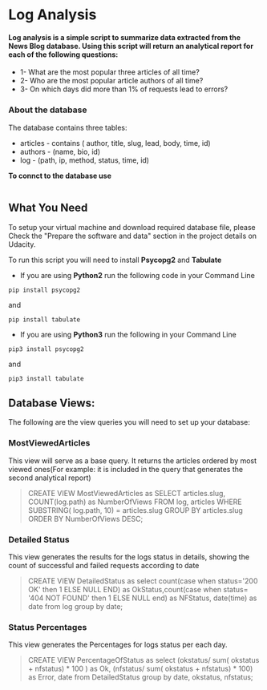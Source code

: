 # Log Analysis

#### Log analysis is a simple script to summarize data extracted from the News Blog database. Using this script will return an analytical report for each of the following questions:

* 1- What are the most popular three articles of all time?
* 2- Who are the most popular article authors of all time?
* 3- On which days did more than 1% of requests lead to errors?

### About the database
The database contains three tables:
* articles - contains ( author, title, slug, lead, body, time, id)
* authors - (name, bio, id)
* log - (path, ip, method, status, time, id)

**To connct to the database use**
```psycopg2.connect(database=DB)
```

## What You Need
To setup your virtual machine and download required database file, please Check the "Prepare the software and data" section in the project details on Udacity.

To run this script you will need to install **Psycopg2** and **Tabulate**

* If you are using **Python2** run the following code in your Command Line

```
pip install psycopg2
```

and

```
pip install tabulate
```

* If you are using **Python3** run the following in your Command Line

```
pip3 install psycopg2
```

and

```
pip3 install tabulate
```

## Database Views:
The following are the view queries you will need to set up your database:

### MostViewedArticles
This view will serve as a base query. It returns the articles ordered by most viewed ones(For example: it is included in the query that generates the second analytical report)

> CREATE VIEW MostViewedArticles as SELECT articles.slug, COUNT(log.path) as NumberOfViews FROM log, articles WHERE SUBSTRING( log.path, 10) = articles.slug GROUP BY articles.slug ORDER BY NumberOfViews DESC;


### Detailed Status
This view generates the results for the logs status in details, showing the count of successful and failed  requests according to date
> CREATE VIEW DetailedStatus as  select count(case when status='200 OK' then 1 ELSE NULL END) as OkStatus,count(case when status= '404 NOT FOUND' then 1 ELSE NULL end) as NFStatus, date(time) as date from log group by date;


### Status Percentages
This view generates the Percentages for logs status per each day.
> CREATE VIEW PercentageOfStatus as select (okstatus/ sum( okstatus + nfstatus) * 100 ) as Ok, (nfstatus/ sum( okstatus + nfstatus) * 100) as Error, date from DetailedStatus group by date, okstatus, nfstatus;
